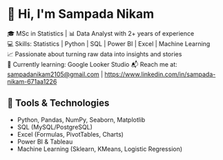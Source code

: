 # 👋 Hi, I'm Sampada Nikam

🎓 MSc in Statistics | 📊 Data Analyst with 2+ years of experience  
💻 Skills: Statistics | Python | SQL | Power BI | Excel | Machine Learning  
📈 Passionate about turning raw data into insights and stories  
🌱 Currently learning: Google Looker Studio
📬 Reach me at: sampadanikam2105@gmail.com | https://www.linkedin.com/in/sampada-nikam-671aa1226

## 🔧 Tools & Technologies
- Python, Pandas, NumPy, Seaborn, Matplotlib
- SQL (MySQL/PostgreSQL)
- Excel (Formulas, PivotTables, Charts)
- Power BI & Tableau
- Machine Learning (Sklearn, KMeans, Logistic Regression)
